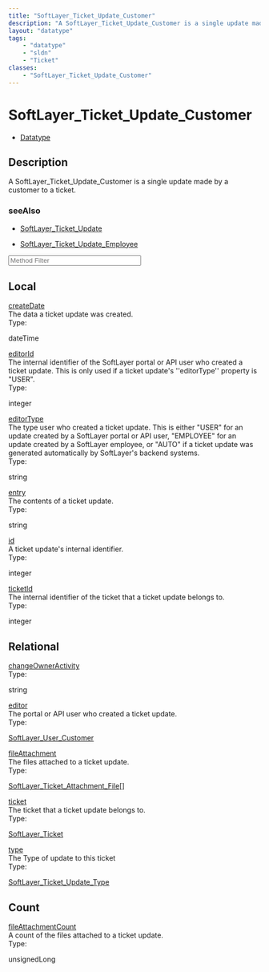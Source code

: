 ```yaml
---
title: "SoftLayer_Ticket_Update_Customer"
description: "A SoftLayer_Ticket_Update_Customer is a single update made by a customer to a ticket."
layout: "datatype"
tags:
    - "datatype"
    - "sldn"
    - "Ticket"
classes:
    - "SoftLayer_Ticket_Update_Customer"
---
```


# SoftLayer_Ticket_Update_Customer
<div id='service-datatype'>
    <ul id='sldn-reference-tabs'>
        <li id='datatype'> <a href='/reference/datatypes/SoftLayer_Ticket_Update_Customer' >Datatype</a></li>
    </ul>
</div>

## Description 
A SoftLayer_Ticket_Update_Customer is a single update made by a customer to a ticket. 



### seeAlso

* [SoftLayer_Ticket_Update](/reference/datatypes/SoftLayer_Ticket_Update )


* [SoftLayer_Ticket_Update_Employee](/reference/services/SoftLayer_Ticket_Update_Employee )




<!-- Service Filer BEGIN -->
<div class="view-filters">
        <div class="clearfix">
            <div class="search-input-box">
                <input placeholder="Method Filter" onkeyup="titleSearch(inputId='prop-input', divId='properties', elementClass='prop-row')" 
                    type="text" id="prop-input" value="" size="30" maxlength="128" class="form-text">
            </div>
        </div>
</div>
<!-- Service Filer END -->

<div id="properties" class="content">
    <div id="localProperties" class="prop-content" >
        <h2>Local</h2>
                <div class='prop-row views-row'>
            <span class='views-field-title'>
                <a href="#createDate" name=createDate>createDate</a>
            </span>
            <div class='views-field-body'>The data a ticket update was created. </div>
            <span class="type-label">Type:</span> 
            <div class='type-content'>
                <p>dateTime</p>
            </div>
        </div>
                <div class='prop-row views-row'>
            <span class='views-field-title'>
                <a href="#editorId" name=editorId>editorId</a>
            </span>
            <div class='views-field-body'>The internal identifier of the SoftLayer portal or API user who created a ticket update. This is only used if a ticket update's ''editorType'' property is "USER".  </div>
            <span class="type-label">Type:</span> 
            <div class='type-content'>
                <p>integer</p>
            </div>
        </div>
                <div class='prop-row views-row'>
            <span class='views-field-title'>
                <a href="#editorType" name=editorType>editorType</a>
            </span>
            <div class='views-field-body'>The type user who created a ticket update. This is either "USER" for an update created by a SoftLayer portal or API user, "EMPLOYEE" for an update created by a SoftLayer employee, or "AUTO" if a ticket update was generated automatically by SoftLayer's backend systems.  </div>
            <span class="type-label">Type:</span> 
            <div class='type-content'>
                <p>string</p>
            </div>
        </div>
                <div class='prop-row views-row'>
            <span class='views-field-title'>
                <a href="#entry" name=entry>entry</a>
            </span>
            <div class='views-field-body'>The contents of a ticket update. </div>
            <span class="type-label">Type:</span> 
            <div class='type-content'>
                <p>string</p>
            </div>
        </div>
                <div class='prop-row views-row'>
            <span class='views-field-title'>
                <a href="#id" name=id>id</a>
            </span>
            <div class='views-field-body'>A ticket update's internal identifier. </div>
            <span class="type-label">Type:</span> 
            <div class='type-content'>
                <p>integer</p>
            </div>
        </div>
                <div class='prop-row views-row'>
            <span class='views-field-title'>
                <a href="#ticketId" name=ticketId>ticketId</a>
            </span>
            <div class='views-field-body'>The internal identifier of the ticket that a ticket update belongs to. </div>
            <span class="type-label">Type:</span> 
            <div class='type-content'>
                <p>integer</p>
            </div>
        </div>
            </div>
        <div id="relationalProperties"  class="prop-content" >
        <h2>Relational</h2>
                <div class='prop-row views-row'>
            <span class='views-field-title'>
                <a href="#changeOwnerActivity" name=changeOwnerActivity>changeOwnerActivity</a>
            </span>
            <div class='views-field-body'> </div>
            <span class="type-label">Type:</span> 
            <div class='type-content'>
                <p>string</p>
            </div>
        </div>
                <div class='prop-row views-row'>
            <span class='views-field-title'>
                <a href="#editor" name=editor>editor</a>
            </span>
            <div class='views-field-body'>The portal or API user who created a ticket update. </div>
            <span class="type-label">Type:</span> 
            <div class='type-content'>
                <p><a href='/reference/datatypes/SoftLayer_User_Customer'>SoftLayer_User_Customer </a></p>
            </div>
        </div>
                <div class='prop-row views-row'>
            <span class='views-field-title'>
                <a href="#fileAttachment" name=fileAttachment>fileAttachment</a>
            </span>
            <div class='views-field-body'>The files attached to a ticket update. </div>
            <span class="type-label">Type:</span> 
            <div class='type-content'>
                <p><a href='/reference/datatypes/SoftLayer_Ticket_Attachment_File'>SoftLayer_Ticket_Attachment_File[] </a></p>
            </div>
        </div>
                <div class='prop-row views-row'>
            <span class='views-field-title'>
                <a href="#ticket" name=ticket>ticket</a>
            </span>
            <div class='views-field-body'>The ticket that a ticket update belongs to. </div>
            <span class="type-label">Type:</span> 
            <div class='type-content'>
                <p><a href='/reference/datatypes/SoftLayer_Ticket'>SoftLayer_Ticket </a></p>
            </div>
        </div>
                <div class='prop-row views-row'>
            <span class='views-field-title'>
                <a href="#type" name=type>type</a>
            </span>
            <div class='views-field-body'>The Type of update to this ticket </div>
            <span class="type-label">Type:</span> 
            <div class='type-content'>
                <p><a href='/reference/datatypes/SoftLayer_Ticket_Update_Type'>SoftLayer_Ticket_Update_Type </a></p>
            </div>
        </div>
                <h2>Count</h2>
                <div class='prop-row views-row'>
            <span class='views-field-title'>
                <a href="#fileAttachmentCount" name=fileAttachmentCount>fileAttachmentCount</a>
            </span>
            <div class='views-field-body'>A count of the files attached to a ticket update. </div>
            <span class="type-label">Type:</span> 
            <div class='type-content'>
                <p>unsignedLong</p>
            </div>
        </div>
            </div>
</div>



